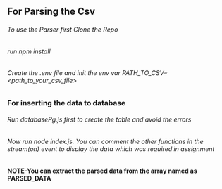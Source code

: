 ## For Parsing the Csv 
###### To use the Parser first Clone the Repo
###### run npm install
###### Create the .env file and  init the env var PATH_TO_CSV=<path_to_your_csv_file>
### For inserting the data to database
###### Run databasePg.js first to create the table and avoid the errors
###### Now run node index.js. You can comment the other functions in the stream(on) event to display the data which was required in assignment
#### NOTE-You can extract the parsed data from the array named as PARSED_DATA
